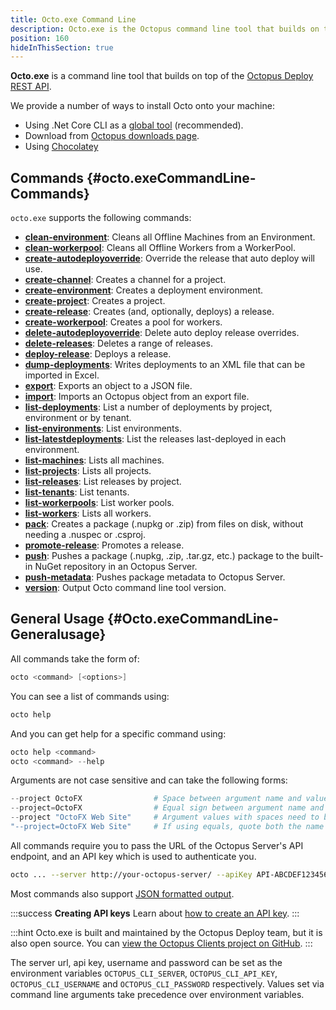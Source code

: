 ```yaml
---
title: Octo.exe Command Line
description: Octo.exe is the Octopus command line tool that builds on top of the Octopus REST API.
position: 160
hideInThisSection: true
---
```


**Octo.exe** is a command line tool that builds on top of the [Octopus Deploy REST API](/docs/octopus-rest-api/index.md).

We provide a number of ways to install Octo onto your machine:

- Using .Net Core CLI as a [global tool](/docs/octopus-rest-api/octo.exe-command-line/install-global-tool.md) (recommended).
- Download from [Octopus downloads page](https://octopus.com/downloads).
- Using [Chocolatey](https://chocolatey.org/packages/OctopusTools)

## Commands {#octo.exeCommandLine-Commands}

`octo.exe` supports the following commands:

- **[clean-environment](/docs\octopus-rest-api\octo.exe-command-line/clean-environment.md)**:  Cleans all Offline Machines from an Environment.
- **[clean-workerpool](/docs\octopus-rest-api\octo.exe-command-line/clean-workerpool.md)**:  Cleans all Offline Workers from a WorkerPool.
- **[create-autodeployoverride](/docs\octopus-rest-api\octo.exe-command-line/create-autodeployoverride.md)**:  Override the release that auto deploy will use.
- **[create-channel](/docs\octopus-rest-api\octo.exe-command-line/create-channel.md)**:  Creates a channel for a project.
- **[create-environment](/docs\octopus-rest-api\octo.exe-command-line/create-environment.md)**:  Creates a deployment environment.
- **[create-project](/docs\octopus-rest-api\octo.exe-command-line/create-project.md)**:  Creates a project.
- **[create-release](/docs\octopus-rest-api\octo.exe-command-line/create-release.md)**:  Creates (and, optionally, deploys) a release.
- **[create-workerpool](/docs\octopus-rest-api\octo.exe-command-line/create-workerpool.md)**:  Creates a pool for workers.
- **[delete-autodeployoverride](/docs\octopus-rest-api\octo.exe-command-line/delete-autodeployoverride.md)**:  Delete auto deploy release overrides.
- **[delete-releases](/docs\octopus-rest-api\octo.exe-command-line/delete-releases.md)**:  Deletes a range of releases.
- **[deploy-release](/docs\octopus-rest-api\octo.exe-command-line/deploy-release.md)**:  Deploys a release.
- **[dump-deployments](/docs\octopus-rest-api\octo.exe-command-line/dump-deployments.md)**:  Writes deployments to an XML file that can be imported in Excel.
- **[export](/docs\octopus-rest-api\octo.exe-command-line/export.md)**:  Exports an object to a JSON file.
- **[import](/docs\octopus-rest-api\octo.exe-command-line/import.md)**:  Imports an Octopus object from an export file.
- **[list-deployments](/docs\octopus-rest-api\octo.exe-command-line/list-deployments.md)**:  List a number of deployments by project, environment or by tenant.
- **[list-environments](/docs\octopus-rest-api\octo.exe-command-line/list-environments.md)**:  List environments.
- **[list-latestdeployments](/docs\octopus-rest-api\octo.exe-command-line/list-latestdeployments.md)**:  List the releases last-deployed in each environment.
- **[list-machines](/docs\octopus-rest-api\octo.exe-command-line/list-machines.md)**:  Lists all machines.
- **[list-projects](/docs\octopus-rest-api\octo.exe-command-line/list-projects.md)**:  Lists all projects.
- **[list-releases](/docs\octopus-rest-api\octo.exe-command-line/list-releases.md)**:  List releases by project.
- **[list-tenants](/docs\octopus-rest-api\octo.exe-command-line/list-tenants.md)**:  List tenants.
- **[list-workerpools](/docs\octopus-rest-api\octo.exe-command-line/list-workerpools.md)**:  List worker pools.
- **[list-workers](/docs\octopus-rest-api\octo.exe-command-line/list-workers.md)**:  Lists all workers.
- **[pack](/docs\octopus-rest-api\octo.exe-command-line/pack.md)**:  Creates a package (.nupkg or .zip) from files on disk, without needing a .nuspec or .csproj.
- **[promote-release](/docs\octopus-rest-api\octo.exe-command-line/promote-release.md)**:  Promotes a release.
- **[push](/docs\octopus-rest-api\octo.exe-command-line/push.md)**:  Pushes a package (.nupkg, .zip, .tar.gz, etc.) package to the built-in NuGet repository in an Octopus Server.
- **[push-metadata](/docs\octopus-rest-api\octo.exe-command-line/push-metadata.md)**:  Pushes package metadata to Octopus Server.
- **[version](/docs\octopus-rest-api\octo.exe-command-line/version.md)**:  Output Octo command line tool version.

## General Usage {#Octo.exeCommandLine-Generalusage}

All commands take the form of:

```powershell
octo <command> [<options>]
```

You can see a list of commands using:

```powershell
octo help
```

And you can get help for a specific command using:

```powershell
octo help <command>
octo <command> --help
```

Arguments are not case sensitive and can take the following forms:

```powershell
--project OctoFX                # Space between argument name and value
--project=OctoFX                # Equal sign between argument name and value
--project "OctoFX Web Site"     # Argument values with spaces need to be quoted
"--project=OctoFX Web Site"     # If using equals, quote both the name and value, not just the value
```

All commands require you to pass the URL of the Octopus Server's API endpoint, and an API key which is used to authenticate you.

```bash
octo ... --server http://your-octopus-server/ --apiKey API-ABCDEF123456
```

Most commands also support [JSON formatted output](formatted-output.md).

:::success
**Creating API keys**
Learn about [how to create an API key](/docs/octopus-rest-api/how-to-create-an-api-key.md).
:::

:::hint
Octo.exe is built and maintained by the Octopus Deploy team, but it is also open source. You can [view the Octopus Clients project on GitHub](https://github.com/OctopusDeploy/OctopusClients).
:::

The server url, api key, username and password can be set as the environment variables `OCTOPUS_CLI_SERVER`, `OCTOPUS_CLI_API_KEY`, `OCTOPUS_CLI_USERNAME` and `OCTOPUS_CLI_PASSWORD` respectively. Values set via command line arguments take precedence over environment variables.
